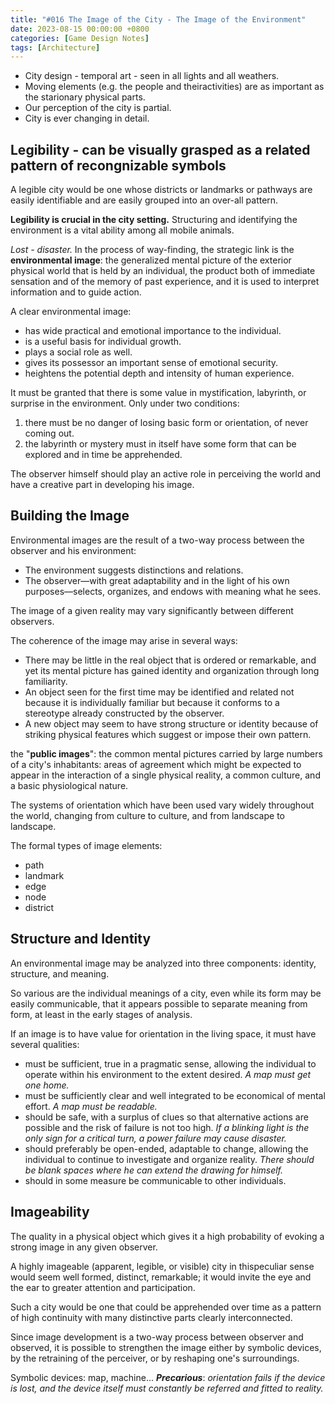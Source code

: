 ```yaml
---
title: "#016 The Image of the City - The Image of the Environment"
date: 2023-08-15 00:00:00 +0800
categories: [Game Design Notes]
tags: [Architecture]
---
```


- City design - temporal art - seen in all lights and all weathers.
- Moving elements (e.g. the people and theiractivities) are as important as the starionary physical parts.
- Our perception of the city is partial.
- City is ever changing in detail.

## Legibility - can be visually grasped as a related pattern of recongnizable symbols
A legible city would be one whose districts or landmarks or pathways are easily identifiable and are easily grouped into an over-all pattern. 

**Legibility is crucial in the city setting.**
Structuring and identifying the environment is a vital ability among all mobile animals.

*Lost - disaster.*
In the process of way-finding, the strategic link is the **environmental image**: the generalized mental picture of the exterior physical world that is held by an individual, the product both of immediate sensation and of the memory of past experience, and it is used to interpret information and to guide action.

A clear environmental image:
- has wide practical and emotional importance to the individual.
- is a useful basis for individual growth. 
- plays a social role as well.
- gives its possessor an important sense of emotional security.
- heightens the potential depth and intensity of human experience.

It must be granted that there is some value in mystification, labyrinth, or surprise in the environment.
Only under two conditions:
1. there must be no danger of losing basic form or orientation, of never coming out.
2. the labyrinth or mystery must in itself have some form that can be explored and in time be apprehended.

The observer himself should play an active role in perceiving the world and have a creative part in developing his image. 

## Building the Image
Environmental images are the result of a two-way process between the observer and his environment:
- The environment suggests distinctions and relations.
- The observer—with great adaptability and in the light of his own purposes—selects, organizes, and endows with meaning what he sees.

The image of a given reality may vary significantly between different observers. 

The coherence of the image may arise in several ways:
- There may be little in the real object that is ordered or remarkable, and yet its mental picture has gained identity and organization through long familiarity.
- An object seen for the first time may be identified and related not because it is individually familiar but because it conforms to a stereotype already constructed by the observer.
- A new object may seem to have strong structure or identity because of striking physical features which suggest or impose their own pattern.

the "**public images**": the common mental pictures carried by large numbers of a city's inhabitants: areas of agreement which might be expected to appear in the interaction of a single physical reality, a common culture, and a basic physiological nature.

The systems of orientation which have been used vary widely throughout the world, changing from culture to culture, and from landscape to landscape.

The formal types of image elements:
- path
- landmark
- edge
- node
- district

## Structure and Identity
An environmental image may be analyzed into three components: identity, structure, and meaning.

So various are the individual meanings of a city, even while its form may be easily communicable, that it appears possible to separate meaning from form, at least in the early stages of analysis.

If an image is to have value for orientation in the living space, it must have several qualities:
-   must be sufficient, true in a pragmatic sense, allowing the individual to operate within his environment to the extent desired.
    *A map must get one home.*
-   must be sufficiently clear and well integrated to be economical of mental effort.
    *A map must be readable.*
-   should be safe, with a surplus of clues so that alternative actions are possible and the risk of failure is not too high.
    *If a blinking light is the only sign for a critical turn, a power failure may cause disaster.*
-   should preferably be open-ended, adaptable to change, allowing the individual to continue to investigate and organize reality.
    *There should be blank spaces where he can extend the drawing for himself.*
-   should in some measure be communicable to other individuals.

## Imageability
The quality in a physical object which gives it a high probability of evoking a strong image in any given observer.

A highly imageable (apparent, legible, or visible) city in thispeculiar sense would seem well formed, distinct, remarkable; it would invite the eye and the ear to greater attention and participation.

Such a city would be one that could be apprehended over time as a pattern of high continuity with many distinctive parts clearly interconnected.

Since image development is a two-way process between observer and observed, it is possible to strengthen the image either by symbolic devices, by the retraining of the perceiver, or by reshaping one's surroundings.

Symbolic devices: map, machine...
***Precarious***: *orientation fails if the device is lost, and the device itself must constantly be referred and fitted to reality.* 
